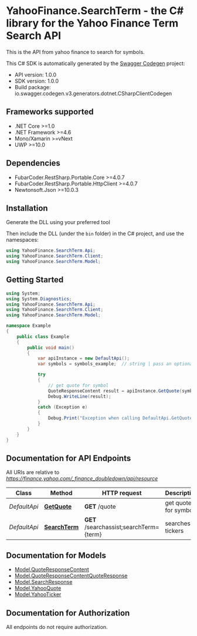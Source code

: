 # YahooFinance.SearchTerm - the C# library for the Yahoo Finance Term Search API

This is the API from yahoo finance to search for symbols.

This C# SDK is automatically generated by the [Swagger Codegen](https://github.com/swagger-api/swagger-codegen) project:

- API version: 1.0.0
- SDK version: 1.0.0
- Build package: io.swagger.codegen.v3.generators.dotnet.CSharpClientCodegen

<a name="frameworks-supported"></a>
## Frameworks supported
- .NET Core >=1.0
- .NET Framework >=4.6
- Mono/Xamarin >=vNext
- UWP >=10.0

<a name="dependencies"></a>
## Dependencies
- FubarCoder.RestSharp.Portable.Core >=4.0.7
- FubarCoder.RestSharp.Portable.HttpClient >=4.0.7
- Newtonsoft.Json >=10.0.3

<a name="installation"></a>
## Installation
Generate the DLL using your preferred tool

Then include the DLL (under the `bin` folder) in the C# project, and use the namespaces:
```csharp
using YahooFinance.SearchTerm.Api;
using YahooFinance.SearchTerm.Client;
using YahooFinance.SearchTerm.Model;
```
<a name="getting-started"></a>
## Getting Started

```csharp
using System;
using System.Diagnostics;
using YahooFinance.SearchTerm.Api;
using YahooFinance.SearchTerm.Client;
using YahooFinance.SearchTerm.Model;

namespace Example
{
    public class Example
    {
        public void main()
        {
            var apiInstance = new DefaultApi();
            var symbols = symbols_example;  // string | pass an optional search string for looking up inventory

            try
            {
                // get quote for symbol
                QuoteResponseContent result = apiInstance.GetQuote(symbols);
                Debug.WriteLine(result);
            }
            catch (Exception e)
            {
                Debug.Print("Exception when calling DefaultApi.GetQuote: " + e.Message );
            }
        }
    }
}
```

<a name="documentation-for-api-endpoints"></a>
## Documentation for API Endpoints

All URIs are relative to *https://finance.yahoo.com/_finance_doubledown/api/resource*

Class | Method | HTTP request | Description
------------ | ------------- | ------------- | -------------
*DefaultApi* | [**GetQuote**](docs/DefaultApi.md#getquote) | **GET** /quote | get quote for symbol
*DefaultApi* | [**SearchTerm**](docs/DefaultApi.md#searchterm) | **GET** /searchassist;searchTerm&#x3D;{term} | searches tickers

<a name="documentation-for-models"></a>
## Documentation for Models

 - [Model.QuoteResponseContent](docs/QuoteResponseContent.md)
 - [Model.QuoteResponseContentQuoteResponse](docs/QuoteResponseContentQuoteResponse.md)
 - [Model.SearchResponse](docs/SearchResponse.md)
 - [Model.YahooQuote](docs/YahooQuote.md)
 - [Model.YahooTicker](docs/YahooTicker.md)

<a name="documentation-for-authorization"></a>
## Documentation for Authorization

All endpoints do not require authorization.
